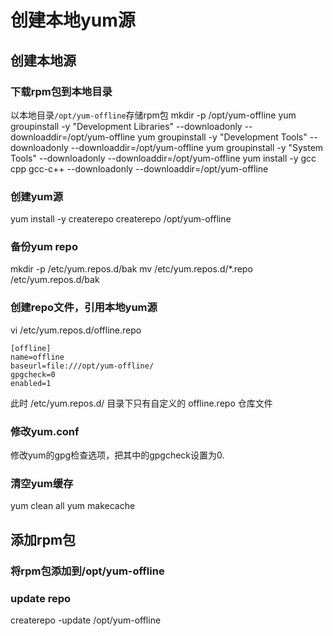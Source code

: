 # 创建本地yum源
## 创建本地源
### 下载rpm包到本地目录
以本地目录`/opt/yum-offline`存储rpm包
mkdir -p /opt/yum-offline
yum groupinstall -y "Development Libraries" --downloadonly --downloaddir=/opt/yum-offline
yum groupinstall -y "Development Tools" --downloadonly --downloaddir=/opt/yum-offline
yum groupinstall -y "System Tools" --downloadonly --downloaddir=/opt/yum-offline
yum install -y gcc cpp gcc-c++ --downloadonly --downloaddir=/opt/yum-offline

### 创建yum源
yum install -y createrepo
createrepo /opt/yum-offline

### 备份yum repo
mkdir -p /etc/yum.repos.d/bak
mv /etc/yum.repos.d/*.repo /etc/yum.repos.d/bak

### 创建repo文件，引用本地yum源
vi /etc/yum.repos.d/offline.repo

```text
[offline]
name=offline
baseurl=file:///opt/yum-offline/
gpgcheck=0
enabled=1
```
此时 /etc/yum.repos.d/ 目录下只有自定义的 offline.repo 仓库文件

### 修改yum.conf
修改yum的gpg检查选项，把其中的gpgcheck设置为0.

### 清空yum缓存
yum clean all
yum makecache

## 添加rpm包
### 将rpm包添加到/opt/yum-offline
### update repo
createrepo -update /opt/yum-offline
